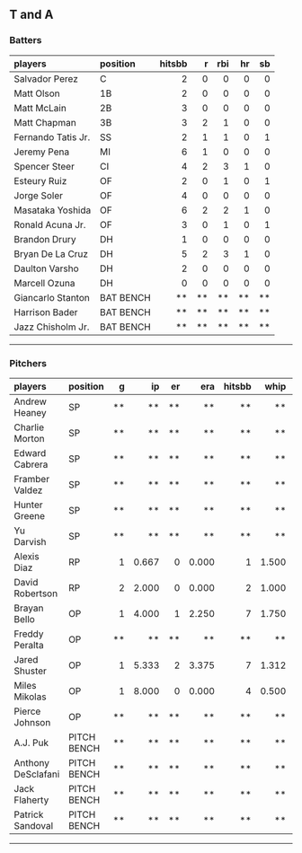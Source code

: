 ## T and A

### Batters

 
|players            |position  | hitsbb|  r| rbi| hr| sb| 
|:------------------|:---------|------:|--:|---:|--:|--:| 
|Salvador Perez     |C         |      2|  0|   0|  0|  0| 
|Matt Olson         |1B        |      2|  0|   0|  0|  0| 
|Matt McLain        |2B        |      3|  0|   0|  0|  0| 
|Matt Chapman       |3B        |      3|  2|   1|  0|  0| 
|Fernando Tatis Jr. |SS        |      2|  1|   1|  0|  1| 
|Jeremy Pena        |MI        |      6|  1|   0|  0|  0| 
|Spencer Steer      |CI        |      4|  2|   3|  1|  0| 
|Esteury Ruiz       |OF        |      2|  0|   1|  0|  1| 
|Jorge Soler        |OF        |      4|  0|   0|  0|  0| 
|Masataka Yoshida   |OF        |      6|  2|   2|  1|  0| 
|Ronald Acuna Jr.   |OF        |      3|  0|   1|  0|  1| 
|Brandon Drury      |DH        |      1|  0|   0|  0|  0| 
|Bryan De La Cruz   |DH        |      5|  2|   3|  1|  0| 
|Daulton Varsho     |DH        |      2|  0|   0|  0|  0| 
|Marcell Ozuna      |DH        |      0|  0|   0|  0|  0| 
|Giancarlo Stanton  |BAT BENCH |     **| **|  **| **| **| 
|Harrison Bader     |BAT BENCH |     **| **|  **| **| **| 
|Jazz Chisholm Jr.  |BAT BENCH |     **| **|  **| **| **| 


* * *

### Pitchers

 
|players            |position    |  g|    ip| er|   era| hitsbb|  whip| so|  w| sv| 
|:------------------|:-----------|--:|-----:|--:|-----:|------:|-----:|--:|--:|--:| 
|Andrew Heaney      |SP          | **|    **| **|    **|     **|    **| **| **| **| 
|Charlie Morton     |SP          | **|    **| **|    **|     **|    **| **| **| **| 
|Edward Cabrera     |SP          | **|    **| **|    **|     **|    **| **| **| **| 
|Framber Valdez     |SP          | **|    **| **|    **|     **|    **| **| **| **| 
|Hunter Greene      |SP          | **|    **| **|    **|     **|    **| **| **| **| 
|Yu Darvish         |SP          | **|    **| **|    **|     **|    **| **| **| **| 
|Alexis Diaz        |RP          |  1| 0.667|  0| 0.000|      1| 1.500|  1|  0|  1| 
|David Robertson    |RP          |  2| 2.000|  0| 0.000|      2| 1.000|  3|  0|  2| 
|Brayan Bello       |OP          |  1| 4.000|  1| 2.250|      7| 1.750|  4|  0|  0| 
|Freddy Peralta     |OP          | **|    **| **|    **|     **|    **| **| **| **| 
|Jared Shuster      |OP          |  1| 5.333|  2| 3.375|      7| 1.312|  1|  1|  0| 
|Miles Mikolas      |OP          |  1| 8.000|  0| 0.000|      4| 0.500| 10|  1|  0| 
|Pierce Johnson     |OP          | **|    **| **|    **|     **|    **| **| **| **| 
|A.J. Puk           |PITCH BENCH | **|    **| **|    **|     **|    **| **| **| **| 
|Anthony DeSclafani |PITCH BENCH | **|    **| **|    **|     **|    **| **| **| **| 
|Jack Flaherty      |PITCH BENCH | **|    **| **|    **|     **|    **| **| **| **| 
|Patrick Sandoval   |PITCH BENCH | **|    **| **|    **|     **|    **| **| **| **| 


* * *


